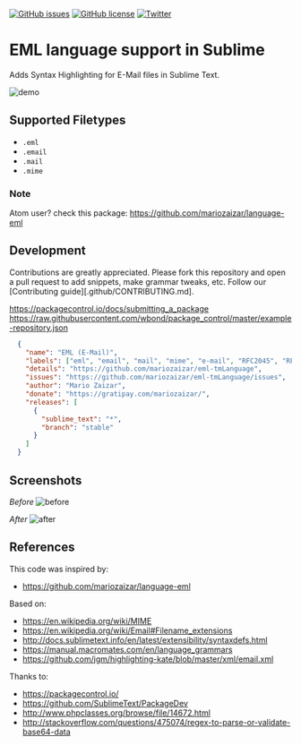 [![GitHub issues](https://img.shields.io/github/issues/mariozaizar/eml-tmLanguage.svg)](https://github.com/mariozaizar/eml-tmLanguage/issues)
[![GitHub license](https://img.shields.io/badge/license-MIT-blue.svg)](https://raw.githubusercontent.com/mariozaizar/eml-tmLanguage/master/LICENSE.md)
[![Twitter](https://img.shields.io/twitter/url/https/github.com/mariozaizar/eml-tmLanguage.svg?style=social)](https://twitter.com/mariozaizar)

# EML language support in Sublime

Adds Syntax Highlighting for E-Mail files in Sublime Text.

![demo](https://cloud.githubusercontent.com/assets/164819/17239976/1f52ad0e-551d-11e6-99ad-20f613325ba2.gif)

## Supported Filetypes

* `.eml`
* `.email`
* `.mail`
* `.mime`

### Note

Atom user? check this package: https://github.com/mariozaizar/language-eml

## Development

Contributions are greatly appreciated. Please fork this repository and open a pull request to add snippets, make grammar tweaks, etc. Follow our [Contributing guide][.github/CONTRIBUTING.md].

https://packagecontrol.io/docs/submitting_a_package
https://raw.githubusercontent.com/wbond/package_control/master/example-repository.json

```json
  {
    "name": "EML (E-Mail)",
    "labels": ["eml", "email", "mail", "mime", "e-mail", "RFC2045", "RFC2046", "RFC2047", "RFC4288", "RFC4289", "RFC2049"],
    "details": "https://github.com/mariozaizar/eml-tmLanguage",
    "issues": "https://github.com/mariozaizar/eml-tmLanguage/issues",
    "author": "Mario Zaizar",
    "donate": "https://gratipay.com/mariozaizar/",
    "releases": [
      {
        "sublime_text": "*",
        "branch": "stable"
      }
    ]
  }
```

## Screenshots

*Before*
![before](https://cloud.githubusercontent.com/assets/164819/17238885/66b255d6-5514-11e6-8edd-6489a92938fa.png)

*After*
![after](https://cloud.githubusercontent.com/assets/164819/17240008/4f03248e-551d-11e6-864e-302a9323b449.png)

## References

This code was inspired by:
- https://github.com/mariozaizar/language-eml

Based on:
- https://en.wikipedia.org/wiki/MIME
- https://en.wikipedia.org/wiki/Email#Filename_extensions
- http://docs.sublimetext.info/en/latest/extensibility/syntaxdefs.html
- https://manual.macromates.com/en/language_grammars
- https://github.com/jgm/highlighting-kate/blob/master/xml/email.xml

Thanks to:
- https://packagecontrol.io/
- https://github.com/SublimeText/PackageDev
- http://www.phpclasses.org/browse/file/14672.html
- http://stackoverflow.com/questions/475074/regex-to-parse-or-validate-base64-data
